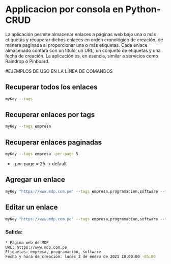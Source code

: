 # Applicacion por consola en Python-CRUD

La aplicación permite almacenar enlaces a páginas web bajo una o más
etiquetas y recuperar dichos enlaces en orden cronológico de creación, de
manera paginada al proporcionar una o más etiquetas. Cada enlace
almacenado contará con un título, un URL, un conjunto de etiquetas y una
fecha de creación.
La aplicación es, en esencia, similar a servicios como Raindrop ó Pinboard.

#EJEMPLOS DE USO EN LA LÍNEA DE COMANDOS


## Recuperar todos los enlaces 
```bash
myKey --tags
```

## Recuperar enlaces por tags
```bash
myKey --tags empresa
```

## Recuperar enlaces paginadas 
```bash
myKey --tags empresa -per-page 5
```
* -per-page = 25 -> default

## Agregar un enlace

```bash
myKey "https://www.mdp.com.pe" --tags empresa,programacion,software --title "Página web de MDP"
```

## Editar un enlace
```bash
myKey "https://www.mdp.com.pe" --tags empresa,programacion,software --title "Página web de MDP"
```

### Salida:

```bash
* Página web de MDP
URL: https://www.mdp.com.pe
Etiquetas: empresa, programación, software
Fecha y hora de creación: lunes 3 de enero de 2021 18:00:00 -05:00
```
